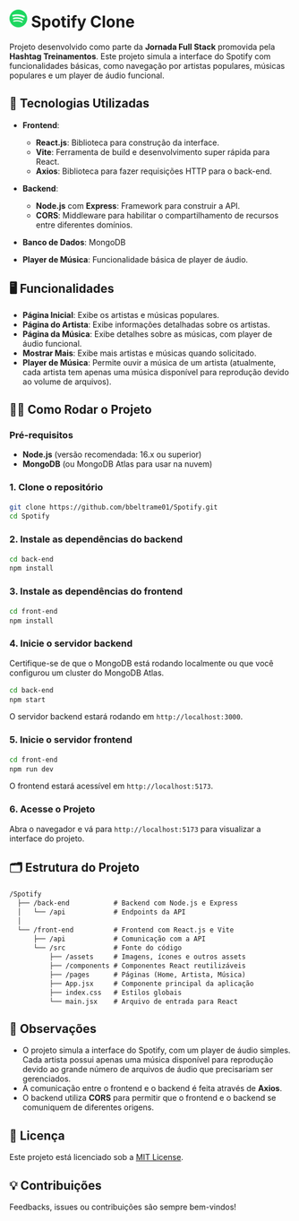 # ![Spotify](front-end/src/assets/logo/spotify-logo.png) **Spotify Clone**

Projeto desenvolvido como parte da **Jornada Full Stack** promovida pela **Hashtag Treinamentos**. Este projeto simula a interface do Spotify com funcionalidades básicas, como navegação por artistas populares, músicas populares e um player de áudio funcional.

## 🚀 **Tecnologias Utilizadas**

* **Frontend**:

  * **React.js**: Biblioteca para construção da interface.
  * **Vite**: Ferramenta de build e desenvolvimento super rápida para React.
  * **Axios**: Biblioteca para fazer requisições HTTP para o back-end.

* **Backend**:

  * **Node.js** com **Express**: Framework para construir a API.
  * **CORS**: Middleware para habilitar o compartilhamento de recursos entre diferentes domínios.

* **Banco de Dados**: MongoDB

* **Player de Música**: Funcionalidade básica de player de áudio.

## 🖥️ **Funcionalidades**

* **Página Inicial**: Exibe os artistas e músicas populares.
* **Página do Artista**: Exibe informações detalhadas sobre os artistas.
* **Página da Música**: Exibe detalhes sobre as músicas, com player de áudio funcional.
* **Mostrar Mais**: Exibe mais artistas e músicas quando solicitado.
* **Player de Música**: Permite ouvir a música de um artista (atualmente, cada artista tem apenas uma música disponível para reprodução devido ao volume de arquivos).

## 🏃‍♂️ **Como Rodar o Projeto**

### Pré-requisitos

* **Node.js** (versão recomendada: 16.x ou superior)
* **MongoDB** (ou MongoDB Atlas para usar na nuvem)

### 1. Clone o repositório

```bash
git clone https://github.com/bbeltrame01/Spotify.git
cd Spotify
```

### 2. Instale as dependências do backend

```bash
cd back-end
npm install
```

### 3. Instale as dependências do frontend

```bash
cd front-end
npm install
```

### 4. Inicie o servidor backend

Certifique-se de que o MongoDB está rodando localmente ou que você configurou um cluster do MongoDB Atlas.

```bash
cd back-end
npm start
```

O servidor backend estará rodando em `http://localhost:3000`.

### 5. Inicie o servidor frontend

```bash
cd front-end
npm run dev
```

O frontend estará acessível em `http://localhost:5173`.

### 6. Acesse o Projeto

Abra o navegador e vá para `http://localhost:5173` para visualizar a interface do projeto.

## 🗂️ **Estrutura do Projeto**

```
/Spotify
  ├── /back-end           # Backend com Node.js e Express
  │   └── /api            # Endpoints da API
  │
  └── /front-end          # Frontend com React.js e Vite
      ├── /api            # Comunicação com a API
      └── /src            # Fonte do código
          ├── /assets     # Imagens, ícones e outros assets
          ├── /components # Componentes React reutilizáveis
          ├── /pages      # Páginas (Home, Artista, Música)
          ├── App.jsx     # Componente principal da aplicação
          ├── index.css   # Estilos globais
          └── main.jsx    # Arquivo de entrada para React
```

## 📝 **Observações**

* O projeto simula a interface do Spotify, com um player de áudio simples. Cada artista possui apenas uma música disponível para reprodução devido ao grande número de arquivos de áudio que precisariam ser gerenciados.
* A comunicação entre o frontend e o backend é feita através de **Axios**.
* O backend utiliza **CORS** para permitir que o frontend e o backend se comuniquem de diferentes origens.

## 📄 **Licença**

Este projeto está licenciado sob a [MIT License](LICENSE).

## 💡 **Contribuições**

Feedbacks, issues ou contribuições são sempre bem-vindos!
